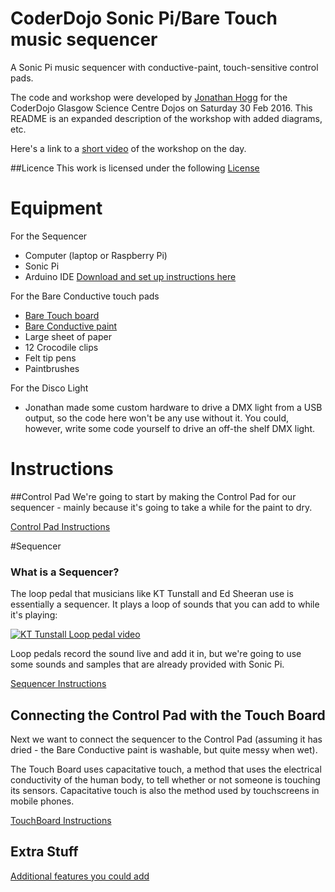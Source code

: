 
# CoderDojo Sonic Pi/Bare Touch music sequencer
A Sonic Pi music sequencer with conductive-paint, touch-sensitive control pads.   

The code and workshop were developed by [Jonathan Hogg](http://www.jonathanhogg.com/) for the CoderDojo Glasgow Science Centre Dojos on Saturday 30 Feb 2016.  This README is an expanded description of the workshop with added diagrams, etc.

Here's a link to a [short video](https://www.facebook.com/CoderdojoScotland/videos/vb.209977582476439/683765638430962/?type=2&theater&notif_t=like)
 of the workshop on the day.

##Licence
This work is licensed under the following [License](./LICENSE)

# Equipment

For the Sequencer
* Computer (laptop or Raspberry Pi)
* Sonic Pi 
* Arduino IDE  [Download and set up instructions here](http://www.bareconductive.com/make/setting-up-arduino-with-your-touch-board/)

For the Bare Conductive touch pads
* [Bare Touch board](http://www.bareconductive.com/shop/touch-board/)
* [Bare Conductive paint](http://www.bareconductive.com/shop/electric-paint-50ml/)
* Large sheet of paper
* 12 Crocodile clips
* Felt tip pens
* Paintbrushes


For the Disco Light
* Jonathan made some custom hardware to drive a DMX light from a USB output, so the code here won't be any use without it.  You could, however, write some code yourself to drive an off-the shelf DMX light.  


# Instructions

##Control Pad
We're going to start by making the Control Pad for our sequencer - mainly because it's going to take a while for the paint to dry.

[Control Pad Instructions](./ControlPad.md)

#Sequencer
### What is a Sequencer?

The loop pedal that musicians like KT Tunstall and Ed Sheeran use is essentially a sequencer.  It plays a loop of sounds that you can add to while it's playing:


[![KT Tunstall Loop pedal video](http://glasgow.coderdojo.co/DigitalDJ/tunstall.jpg)](https://www.youtube.com/watch?v=r7XIQ_6J2do)

Loop pedals record the sound live and add it in, but we're going to use some sounds and samples that are already provided with Sonic Pi.

[Sequencer Instructions](./Sequencer.md)



## Connecting the Control Pad with the Touch Board


Next we want to connect the sequencer to the Control Pad (assuming it has dried - the Bare Conductive paint is washable, but quite messy when wet).   

The Touch Board uses capacitative touch, a method that uses the electrical conductivity of the human body, to tell whether or not someone is touching its sensors.  Capacitative touch is also the method used by touchscreens in mobile phones.

[TouchBoard Instructions](./Connect.md)



## Extra Stuff

[Additional features you could add](./Extras.md)




